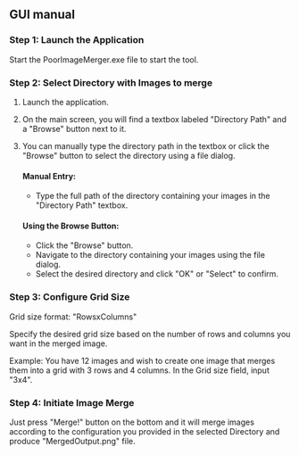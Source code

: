 ## GUI manual

### Step 1: Launch the Application 
Start the PoorImageMerger.exe file to start the tool.


### Step 2: Select Directory with Images to merge

1. Launch the application.
2. On the main screen, you will find a textbox labeled "Directory Path" and a "Browse" button next to it.
3. You can manually type the directory path in the textbox or click the "Browse" button to select the directory using a file dialog.

   #### Manual Entry:
   - Type the full path of the directory containing your images in the "Directory Path" textbox.

   #### Using the Browse Button:
   - Click the "Browse" button.
   - Navigate to the directory containing your images using the file dialog.
   - Select the desired directory and click "OK" or "Select" to confirm.


### Step 3: Configure Grid Size
Grid size format: "RowsxColumns"

Specify the desired grid size based on the number of rows and columns you want in the merged image.

Example: You have 12 images and wish to create one image that merges them into a grid with 3 rows and 4 columns. In the Grid size field, input "3x4".

### Step 4: Initiate Image Merge
Just press "Merge!" button on the bottom and it will merge images according to the configuration you provided in the selected Directory and produce "MergedOutput.png" file.
